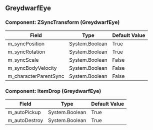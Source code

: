 ## GreydwarfEye

### Component: ZSyncTransform (GreydwarfEye)

|Field|Type|Default Value|
|-----|----|-------------|
|m_syncPosition|System.Boolean|True|
|m_syncRotation|System.Boolean|True|
|m_syncScale|System.Boolean|False|
|m_syncBodyVelocity|System.Boolean|False|
|m_characterParentSync|System.Boolean|False|

### Component: ItemDrop (GreydwarfEye)

|Field|Type|Default Value|
|-----|----|-------------|
|m_autoPickup|System.Boolean|True|
|m_autoDestroy|System.Boolean|True|

